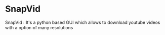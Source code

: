 # SnapVid
SnapVid : It's a python based GUI which allows to download youtube videos with a option of many resolutions
